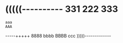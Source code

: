 (((((----------
331
222
333
======
    aaa
    AAA
-----+++++
8888
    bbbb
    BBBB
ccc
)))))-------------
